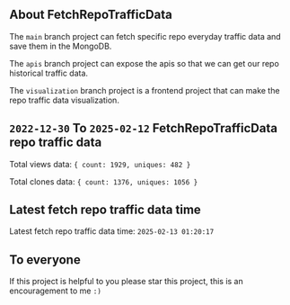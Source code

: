 ## About FetchRepoTrafficData

The `main` branch project can fetch specific repo everyday traffic data and save them in the MongoDB.

The `apis` branch project can expose the apis so that we can get our repo historical traffic data.

The `visualization` branch project is a frontend project that can make the repo traffic data visualization.

## `2022-12-30` To `2025-02-12` FetchRepoTrafficData repo traffic data

Total views data: `{ count: 1929, uniques: 482 }`

Total clones data: `{ count: 1376, uniques: 1056 }`

## Latest fetch repo traffic data time

Latest fetch repo traffic data time: `2025-02-13 01:20:17`

## To everyone

If this project is helpful to you please star this project, this is an encouragement to me `:)`



